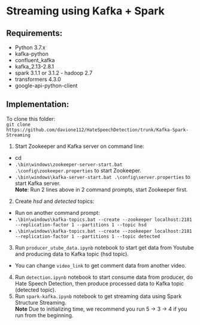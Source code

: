# Streaming using Kafka + Spark
## Requirements:
- Python 3.7.x
- kafka-python
- confluent_kafka
- kafka_2.13-2.8.1
- spark 3.1.1 or 3.1.2 - hadoop 2.7
- transformers 4.3.0
- google-api-python-client
## Implementation:
To clone this folder:\
```git clone https://github.com/davione112/HateSpeechDetection/trunk/Kafka-Spark-Streaming```
1. Start Zookeeper and Kafka server on command line:
  - cd <kafka-folder>
  - ```.\bin\windows\zookeeper-server-start.bat .\config\zookeeper.properties``` to start Zookeeper.
  - ```.\bin\windows\kafka-server-start.bat .\config\server.properties``` to start Kafka server.\
  **Note**: Run 2 lines above in 2 command prompts, start Zookeeper first.
2. Create *hsd* and *detected* topics:
  - Run on another command prompt:
  - ```.\bin\windows\kafka-topics.bat --create --zookeeper localhost:2181 --replication-factor 1 --partitions 1 --topic hsd```
  - ```.\bin\windows\kafka-topics.bat --create --zookeeper localhost:2181 --replication-factor 1 --partitions 1 --topic detected```
3. Run ```producer_utube_data.ipynb``` notebook to start get data from Youtube and producing data to Kafka topic (hsd topic). 
  - You can change ```video_link``` to get comment data from another video. 
4. Run ```detection.ipynb``` notebook to start consume data from producer, do Hate Speech Detection, then produce processed data to Kafka topic (detected topic).
5. Run ```spark-kafka.ipynb``` notebook to get streaming data using Spark Structure Streaming. \
  **Note** Due to initializing time, we recommend you run 5 -> 3 -> 4 if you run from the beginning.
